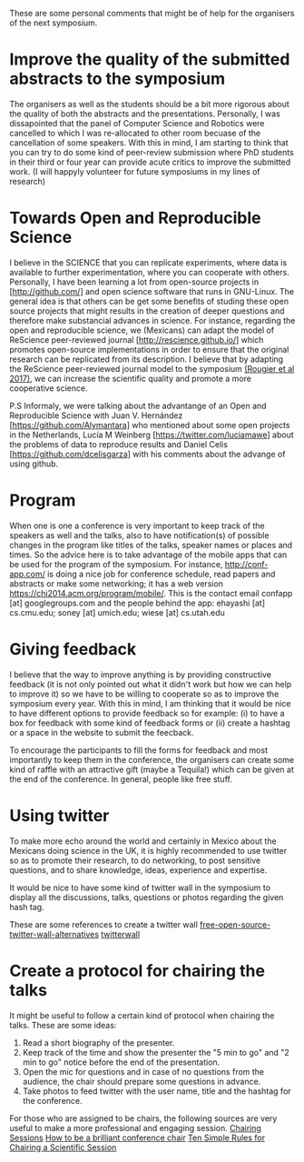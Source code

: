 These are some personal comments that might be of help for the organisers of the
next symposium.


# Improve the quality of the submitted abstracts to the symposium

The organisers as well as the students should be a bit more rigorous about
the quality of both the abstracts and the presentations.
Personally, I was dissapointed that the panel of Computer Science and Robotics
were cancelled to which I was re-allocated to other room becuase of
the cancellation of some speakers. With this in mind, I am starting to think
that you can try to do some kind of peer-review submission where PhD students in
their third or four year can provide acute critics to improve the submitted work.
(I will happyly volunteer for future symposiums in my lines of research)


# Towards Open and Reproducible Science

I believe in the SCIENCE that you can replicate experiments, where data is
available to further experimentation, where you can cooperate with others.
Personally, I have been learning a
lot from open-source projects in [http://github.com/] and open science software
that runs in GNU-Linux. The general idea is that others can be get some benefits
of studing these open source projects that might results in the creation of
deeper questions and therefore make substancial advances in science.
For instance, regarding the open and reproducible science, we (Mexicans) can
adapt the model of ReScience peer-reviewed journal [http://rescience.github.io/]
which promotes open-source implementations in order to ensure that the original research can be
replicated from its description.
I believe that by adapting the ReScience peer-reviewed journal model to the symposium
[(Rougier et al 2017)](https://arxiv.org/abs/1707.04393),
we can increase the scientific quality and promote a more cooperative science.





P.S Informaly, we were talking about the advantange of an Open and Reproducible
Science with Juan V. Hernández [https://github.com/Alymantara] who mentioned about some open projects
in the Netherlands, Lucía M Weinberg [https://twitter.com/luciamawe]
about the problems of data to reproduce results and Daniel Celis [https://github.com/dcelisgarza]
with his comments about the advange of using github.




# Program

When one is one a conference is very important to keep track of the speakers
as well and the talks, also to have notification(s) of possible changes in the
program like titles of the talks, speaker names or places and times.
So the advice here is to take advantage of the mobile apps that can be used
for the program of the symposium. For instance,
http://conf-app.com/ is doing a nice job for conference schedule,
read papers and abstracts or make some networking; it has a web version
https://chi2014.acm.org/program/mobile/.
This is the contact email confapp [at] googlegroups.com and the people behind
the app: ehayashi [at] cs.cmu.edu; soney [at] umich.edu; wiese [at] cs.utah.edu



# Giving feedback

I believe that the way to improve anything is by providing constructive feedback
(it is not only pointed out what it didn't work but how we can help to improve it)
so we have to be willing to cooperate so as to improve the symposium every year.
With this in mind, I am thinking that it would be nice
to have different options to provide feedback so for example:
(i) to have a box for feedback with some kind of feedback forms or
(ii) create a hashtag or a space in the website to submit the feecback.

To encourage the participants to fill the forms for feedback and
most importantly to keep them in the conference, the organisers can create some
kind of raffle with an attractive gift (maybe a Tequila!) which can be given
at the end of the conference. In general, people like free stuff.


# Using twitter

To make more echo around the world and certainly in Mexico about the Mexicans
doing science in the UK, it is highly recommended to use twitter so as to promote
their research, to do networking, to post sensitive questions, and to share
knowledge, ideas, experience and expertise.

It would be nice to have some kind of twitter wall in the symposium to display
all the discussions, talks, questions or photos regarding the given hash tag.

These are some references to create a twitter wall
[free-open-source-twitter-wall-alternatives](https://slidedog.com/blog/free-open-source-twitter-wall-alternatives/)
[twitterwall](https://github.com/Mark-H/twitterwall)




# Create a protocol for chairing the talks

It might be useful to follow a certain kind of protocol when chairing the talks.
These are some ideas:
1. Read a short biography of the presenter.
2. Keep track of the time and show the presenter the "5 min to go" and
"2 min to go" notice before the end of the presentation.
3. Open the mic for questions and in case of no questions from the audience,
the chair should prepare some questions in advance.
4. Take photos to feed twitter with the user name, title and the hashtag for
the conference.

For those who are assigned to be chairs, the following sources are very useful
to make a more professional and engaging session.
[Chairing Sessions](https://www.nature.com/scitable/topicpage/chairing-sessions-13908566)
[How to be a brilliant conference chair](https://www.theguardian.com/higher-education-network/2015/dec/02/how-to-be-a-brilliant-conference-chair)
[Ten Simple Rules for Chairing a Scientific Session](https://www.ncbi.nlm.nih.gov/pmc/articles/PMC2738972/)
